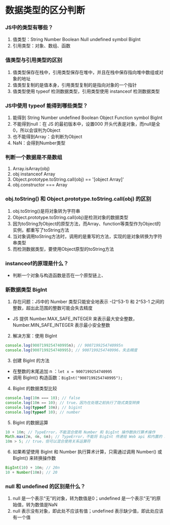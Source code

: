 # 数据类型的区分判断

### JS中的类型有哪些？
1.  值类型：String Number Boolean Null undefined symbol BigInt
2.  引用类型：对象、数组、函数

### 值类型与引用类型的区别
1.  值类型保存在栈中，引用类型保存在堆中，并且在栈中保存指向堆中数组或对象的地址
2.  值类型复制的是值本身，引用类型复制的是指向对象的一个指针
3.  值类型使用 typeof 检测数据类型，引用类型使用 instanceof 检测数据类型

### JS中使用 typeof 能得到哪些类型？
1.  能得到 String Number undefined Boolean Object Function symbol BigInt
2.  不能得到null：在 JS 的最初版本中，设置000 开头代表是对象，而null是全0，所以会误判为Object
3.  也不能得到Array：会判断为Object
4.  NaN：会得到Number类型

### 判断一个数据是不是数组
  1.  Array.isArray(obj)
  2.  obj instanceof Array
  3.  Object.prototype.toString.call(obj) == '[object Array]'
  4.  obj.constructor === Array

### obj.toString() 和 Object.prototype.toString.call(obj) 的区别
  1.  obj.toString()是将对象转为字符串
  2.  Object.prototype.toString.call(obj)是检测对象的数据类型
  3.  因为toString为Object的原型方法，而Array、function等类型作为Object的实例，都重写了toString方法
  4.  当对象调用toString方法时，调用的是重写的方法，实现的是对象转换为字符串类型
  5.  而检测数据类型，要使用Object原型的toString方法

### instanceof的原理是什么？
- 判断一个对象与构造函数是否在一个原型链上、

### 新数据类型 BigInt
1.  存在问题：JS中的 Number 类型只能安全地表示 -(2^53-1) 和 2^53-1 之间的整数，超出此范围的整数可能会失去精度
  - JS 提供 Number.MAX_SAFE_INTEGER 来表示最大安全整数，Number.MIN_SAFE_INTEGER 表示最小安全整数
2.  解决方案：使用 BigInt
  ```js
  console.log(9007199254740995n); // 9007199254740995n
  console.log(9007199254740995); // 9007199254740996，失去精度
  ```
3.  创建 BigInt 的方法
  - 在整数的末尾追加 n ：``let x = 9007199254740995``
  - 调用 BigInt() 构造函数：``BigInt("9007199254740995");``
4.  BigInt 的数据类型比较
  ```js
  console.log(10n === 10); // false
  console.log(10n == 10); // true，因为在处理之前执行了隐式类型转换
  console.log(typeof 10n); // bigint
  console.log(typeof 10); // number
  ```
5.  BigInt 的数据运算
  ```js
  10 + 10n; // TypeError，不能混合使用 Number 和 BigInt 操作数执行算术操作
  Math.max(2n, 4n, 6n); // TypeError，不能将 BigInt 传递给 Web api 和内置的 JS 函数
  10n > 5; // true，但可以混合使用关系运算符
  ```
6.  如果希望使用 BigInt 和 Number 执行算术计算，只需通过调用 Number() 或 BigInt() 来转换操作数
  ```js
  BigInt(10) + 10n; // 20n
  10 + Number(10n); // 20
  ```

### null 和 undefined 的区别是什么？
1.  null 是一个表示“无”的对象，转为数值是0；undefined 是一个表示“无”的原始值，转为数值是NaN
2.  null 表示没有对象，即此处不应该有值；undefined 表示缺少值，即此处应该有一个值

### 